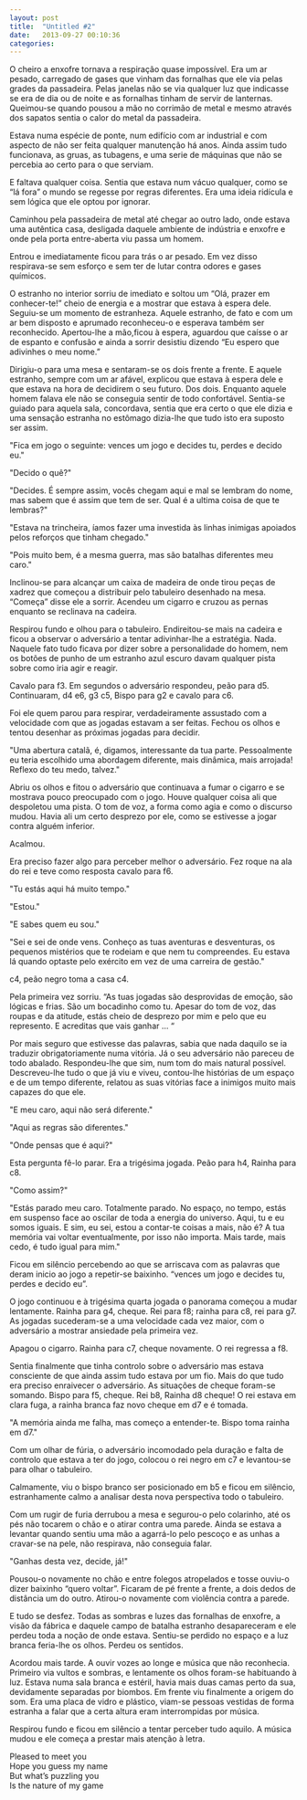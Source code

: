 ```yaml
---
layout: post
title:  "Untitled #2"
date:   2013-09-27 00:10:36
categories: 
---
```

O cheiro a enxofre tornava a respiração quase impossível. Era um ar pesado, carregado de gases que vinham das fornalhas que ele via pelas grades da passadeira. Pelas janelas não se via qualquer luz que indicasse se era de dia ou de noite e as fornalhas tinham de servir de lanternas. Queimou-se quando pousou a mão no corrimão de metal e mesmo através dos sapatos sentia o calor do metal da passadeira. 

Estava numa espécie de ponte, num edifício com ar industrial e com aspecto de não ser feita qualquer manutenção há anos. Ainda assim tudo funcionava, as gruas, as tubagens, e uma serie de máquinas que não se percebia ao certo para o que serviam. 

E faltava qualquer coisa. Sentia que estava num vácuo qualquer, como se “lá fora” o mundo se regesse por regras diferentes. Era uma ideia ridícula e sem lógica que ele optou por ignorar. 

Caminhou pela passadeira de metal até chegar ao outro lado, onde estava uma autêntica casa, desligada daquele ambiente de indústria e enxofre e onde pela porta entre-aberta viu passa um homem. 

Entrou e imediatamente ficou para trás o ar pesado. Em vez disso respirava-se sem esforço e sem ter de lutar contra odores e gases químicos. 

O estranho no interior sorriu de imediato e soltou um “Olá, prazer em conhecer-te!” cheio de energia e a mostrar que estava à espera dele. Seguiu-se um momento de estranheza. Aquele estranho, de fato e com um ar bem disposto e aprumado reconheceu-o e esperava também ser reconhecido. Apertou-lhe a mão,ficou à espera, aguardou que caísse o ar de espanto e confusão e ainda a sorrir desistiu dizendo “Eu espero que adivinhes o meu nome.” 

Dirigiu-o para uma mesa e sentaram-se os dois frente a frente. E aquele estranho, sempre com um ar afável, explicou que estava à espera dele e que estava na hora de decidirem o seu futuro. Dos dois. Enquanto aquele homem falava ele não se conseguia sentir de todo confortável. Sentia-se guiado para aquela sala, concordava, sentia que era certo o que ele dizia e uma sensação estranha no estômago dizia-lhe que tudo isto era suposto ser assim. 

"Fica em jogo o seguinte: vences um jogo e decides tu, perdes e decido eu." 

"Decido o quê?"

"Decides. É sempre assim, vocês chegam aqui e mal se lembram do nome, mas sabem que é assim que tem de ser. Qual é a ultima coisa de que te lembras?"

"Estava na trincheira, íamos fazer uma investida às linhas inimigas apoiados pelos reforços que tinham chegado."

"Pois muito bem, é a mesma guerra, mas são batalhas diferentes meu caro."

Inclinou-se para alcançar um caixa de madeira de onde tirou peças de xadrez que começou a distribuir pelo tabuleiro desenhado na mesa. “Começa” disse ele a sorrir. Acendeu um cigarro e cruzou as pernas enquanto se reclinava na cadeira. 

Respirou fundo e olhou para o tabuleiro. Endireitou-se mais na cadeira e ficou a observar o adversário a tentar adivinhar-lhe a estratégia. Nada. Naquele fato tudo ficava por dizer sobre a personalidade do homem, nem os botões de punho de um estranho azul escuro davam qualquer pista sobre como iria agir e reagir.

Cavalo para f3. Em segundos o adversário respondeu, peão para d5. Continuaram, d4 e6, g3 c5, Bispo para g2 e cavalo para c6.

Foi ele quem parou para respirar, verdadeiramente assustado com a velocidade com que as jogadas estavam a ser feitas. Fechou os olhos e tentou desenhar as próximas jogadas para decidir.

"Uma abertura catalã, é, digamos, interessante da tua parte. Pessoalmente eu teria escolhido uma abordagem diferente, mais dinâmica, mais arrojada! Reflexo do teu medo, talvez."

Abriu os olhos e fitou o adversário que continuava a fumar o cigarro e se mostrava pouco preocupado com o jogo. Houve qualquer coisa ali que despoletou uma pista. O tom de voz, a forma como agia e como o discurso mudou. Havia ali um certo desprezo por ele, como se estivesse a jogar contra alguém inferior. 

Acalmou. 

Era preciso fazer algo para perceber melhor o adversário. Fez roque na ala do rei e teve como resposta cavalo para f6.

"Tu estás aqui há muito tempo."

"Estou."

"E sabes quem eu sou."

"Sei e sei de onde vens. Conheço as tuas aventuras e desventuras, os pequenos mistérios que te rodeiam e que nem tu compreendes. Eu estava lá quando optaste pelo exército em vez de uma carreira de gestão."

c4, peão negro toma a casa c4.

Pela primeira vez sorriu. “As tuas jogadas são desprovidas de emoção, são lógicas e frias. São um bocadinho como tu. Apesar do tom de voz, das roupas e da atitude, estás cheio de desprezo por mim e pelo que eu represento. E acreditas que vais ganhar … “

Por mais seguro que estivesse das palavras, sabia que nada daquilo se ia traduzir obrigatoriamente numa vitória. Já o seu adversário não pareceu de todo abalado. Respondeu-lhe que sim, num tom do mais natural possível. Descreveu-lhe tudo o que já viu e viveu, contou-lhe histórias de um espaço e de um tempo diferente, relatou as suas vitórias face a inimigos muito mais capazes do que ele.

"E meu caro, aqui não será diferente."

"Aqui as regras são diferentes."

"Onde pensas que é aqui?"

Esta pergunta fê-lo parar. Era a trigésima jogada. Peão para h4, Rainha para c8.

"Como assim?"

"Estás parado meu caro. Totalmente parado. No espaço, no tempo, estás em suspenso face ao oscilar de toda a energia do universo. Aqui, tu e eu somos iguais. E sim, eu sei, estou a contar-te coisas a mais, não é? A tua memória vai voltar eventualmente, por isso não importa. Mais tarde, mais cedo, é tudo igual para mim."

Ficou em silêncio percebendo ao que se arriscava com as palavras que deram inicio ao jogo a repetir-se baixinho. “vences um jogo e decides tu, perdes e decido eu”.

O jogo continuou e à trigésima quarta jogada o panorama começou a mudar lentamente. Rainha para g4, cheque. Rei para f8; rainha para c8, rei para g7. As jogadas sucederam-se a uma velocidade cada vez maior, com o adversário a mostrar ansiedade pela primeira vez.

Apagou o cigarro. Rainha para c7, cheque novamente. O rei regressa a f8.

Sentia finalmente que tinha controlo sobre o adversário mas estava consciente de que ainda assim tudo estava por um fio. Mais do que tudo era preciso enraivecer o adversário. As situações de cheque foram-se somando. Bispo para f5, cheque. Rei b8, Rainha d8 cheque! O rei estava em clara fuga, a rainha branca faz novo cheque em d7 e é tomada. 

"A memória ainda me falha, mas começo a entender-te. Bispo toma rainha em d7."

Com um olhar de fúria, o adversário incomodado pela duração e falta de controlo que estava a ter do jogo, colocou o rei negro em c7 e levantou-se para olhar o tabuleiro.

Calmamente, viu o bispo branco ser posicionado em b5 e ficou em silêncio, estranhamente calmo a analisar desta nova perspectiva todo o tabuleiro.

Com um rugir de furia derrubou a mesa e segurou-o pelo colarinho, até os pés não tocarem o chão e o atirar contra uma parede. Ainda se estava a levantar quando sentiu uma mão a agarrá-lo pelo pescoço e as unhas a cravar-se na pele, não respirava, não conseguia falar. 

"Ganhas desta vez, decide, já!"

Pousou-o novamente no chão e entre folegos atropelados e tosse ouviu-o dizer baixinho “quero voltar”. Ficaram de pé frente a frente, a dois dedos de distância um do outro. Atirou-o novamente com violência contra a parede.

E tudo se desfez. Todas as sombras e luzes das fornalhas de enxofre, a visão da fábrica e daquele campo de batalha estranho desapareceram e ele perdeu toda a noção de onde estava. Sentiu-se perdido no espaço e a luz branca feria-lhe os olhos. Perdeu os sentidos.

Acordou mais tarde. A ouvir vozes ao longe e música que não reconhecia. Primeiro via vultos e sombras, e lentamente os olhos foram-se habituando à luz. Estava numa sala branca e estéril, havia mais duas camas perto da sua, devidamente separadas por biombos. Em frente viu finalmente a origem do som. Era uma placa de vidro e plástico, viam-se pessoas vestidas de forma estranha a falar que a certa altura eram interrompidas por música.

Respirou fundo e ficou em silêncio a tentar perceber tudo aquilo. A música mudou e ele começa a prestar mais atenção à letra. 

Pleased to meet you    
Hope you guess my name    
But what’s puzzling you    
Is the nature of my game    